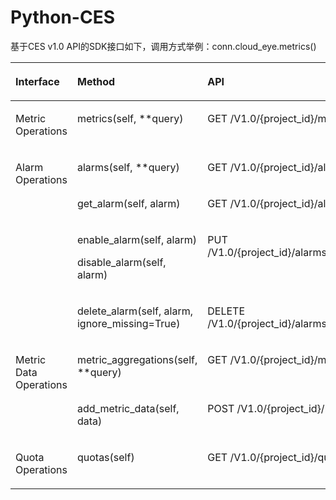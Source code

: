 # Python-CES<a name="ZH-CN_TOPIC_0072142411"></a>

基于CES v1.0 API的SDK接口如下，调用方式举例：conn.cloud\_eye.metrics\(\)

<a name="table19848473182148"></a>
<table><thead align="left"><tr id="row54179233182148"><th class="cellrowborder" valign="top" width="16.35%" id="mcps1.1.4.1.1"><p id="p26441759182148"><a name="p26441759182148"></a><a name="p26441759182148"></a>Interface</p>
</th>
<th class="cellrowborder" valign="top" width="49.38%" id="mcps1.1.4.1.2"><p id="p61407774182148"><a name="p61407774182148"></a><a name="p61407774182148"></a>Method</p>
</th>
<th class="cellrowborder" valign="top" width="34.27%" id="mcps1.1.4.1.3"><p id="p7973830182148"><a name="p7973830182148"></a><a name="p7973830182148"></a>API</p>
</th>
</tr>
</thead>
<tbody><tr id="row41900478182148"><td class="cellrowborder" valign="top" width="16.35%" headers="mcps1.1.4.1.1 "><p id="p38495534182148"><a name="p38495534182148"></a><a name="p38495534182148"></a>Metric Operations</p>
</td>
<td class="cellrowborder" valign="top" width="49.38%" headers="mcps1.1.4.1.2 "><p id="p29700906193852"><a name="p29700906193852"></a><a name="p29700906193852"></a>metrics(self, **query)</p>
</td>
<td class="cellrowborder" valign="top" width="34.27%" headers="mcps1.1.4.1.3 "><p id="p49515129182148"><a name="p49515129182148"></a><a name="p49515129182148"></a>GET /V1.0/{project_id}/metrics</p>
</td>
</tr>
<tr id="row42982981182148"><td class="cellrowborder" rowspan="4" valign="top" width="16.35%" headers="mcps1.1.4.1.1 "><p id="p59069416182148"><a name="p59069416182148"></a><a name="p59069416182148"></a>Alarm Operations</p>
</td>
<td class="cellrowborder" valign="top" width="49.38%" headers="mcps1.1.4.1.2 "><p id="p44822543182148"><a name="p44822543182148"></a><a name="p44822543182148"></a>alarms(self, **query)</p>
</td>
<td class="cellrowborder" valign="top" width="34.27%" headers="mcps1.1.4.1.3 "><p id="p6747403182148"><a name="p6747403182148"></a><a name="p6747403182148"></a>GET /V1.0/{project_id}/alarms</p>
</td>
</tr>
<tr id="row60726627182148"><td class="cellrowborder" valign="top" headers="mcps1.1.4.1.1 "><p id="p19909784182148"><a name="p19909784182148"></a><a name="p19909784182148"></a>get_alarm(self, alarm)</p>
</td>
<td class="cellrowborder" valign="top" headers="mcps1.1.4.1.2 "><p id="p2079830182148"><a name="p2079830182148"></a><a name="p2079830182148"></a>GET /V1.0/{project_id}/alarms/{alarm_id}</p>
</td>
</tr>
<tr id="row18718471182148"><td class="cellrowborder" valign="top" headers="mcps1.1.4.1.1 "><p id="p1505904419394"><a name="p1505904419394"></a><a name="p1505904419394"></a>enable_alarm(self, alarm)</p>
<p id="p1182308819394"><a name="p1182308819394"></a><a name="p1182308819394"></a>disable_alarm(self, alarm)</p>
</td>
<td class="cellrowborder" valign="top" headers="mcps1.1.4.1.2 "><p id="p24037329182148"><a name="p24037329182148"></a><a name="p24037329182148"></a>PUT /V1.0/{project_id}/alarms/{alarm_id}/action</p>
</td>
</tr>
<tr id="row15009372182148"><td class="cellrowborder" valign="top" headers="mcps1.1.4.1.1 "><p id="p7799623182148"><a name="p7799623182148"></a><a name="p7799623182148"></a>delete_alarm(self, alarm, ignore_missing=True)</p>
</td>
<td class="cellrowborder" valign="top" headers="mcps1.1.4.1.2 "><p id="p27789702182148"><a name="p27789702182148"></a><a name="p27789702182148"></a>DELETE /V1.0/{project_id}/alarms/{alarm_id}</p>
</td>
</tr>
<tr id="row48780729182148"><td class="cellrowborder" rowspan="2" valign="top" width="16.35%" headers="mcps1.1.4.1.1 "><p id="p58924946182148"><a name="p58924946182148"></a><a name="p58924946182148"></a>Metric Data Operations</p>
</td>
<td class="cellrowborder" valign="top" width="49.38%" headers="mcps1.1.4.1.2 "><p id="p6612686182148"><a name="p6612686182148"></a><a name="p6612686182148"></a>metric_aggregations(self, **query)</p>
</td>
<td class="cellrowborder" valign="top" width="34.27%" headers="mcps1.1.4.1.3 "><p id="p65865583182148"><a name="p65865583182148"></a><a name="p65865583182148"></a>GET /V1.0/{project_id}/metric-data</p>
</td>
</tr>
<tr id="row55919343182148"><td class="cellrowborder" valign="top" headers="mcps1.1.4.1.1 "><p id="p33172954182148"><a name="p33172954182148"></a><a name="p33172954182148"></a>add_metric_data(self, data)</p>
</td>
<td class="cellrowborder" valign="top" headers="mcps1.1.4.1.2 "><p id="p2654766182148"><a name="p2654766182148"></a><a name="p2654766182148"></a>POST /V1.0/{project_id}/metric-data</p>
</td>
</tr>
<tr id="row23892894182148"><td class="cellrowborder" valign="top" width="16.35%" headers="mcps1.1.4.1.1 "><p id="p56276257182148"><a name="p56276257182148"></a><a name="p56276257182148"></a>Quota Operations</p>
</td>
<td class="cellrowborder" valign="top" width="49.38%" headers="mcps1.1.4.1.2 "><p id="p5848210193914"><a name="p5848210193914"></a><a name="p5848210193914"></a>quotas(self)</p>
</td>
<td class="cellrowborder" valign="top" width="34.27%" headers="mcps1.1.4.1.3 "><p id="p48918886182148"><a name="p48918886182148"></a><a name="p48918886182148"></a>GET /V1.0/{project_id}/quotas</p>
</td>
</tr>
</tbody>
</table>

